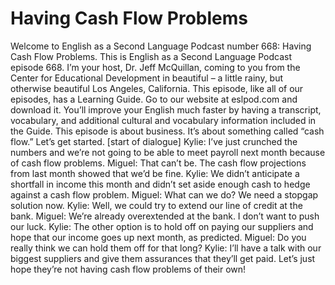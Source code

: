 # Having Cash Flow Problems

Welcome to English as a Second Language Podcast number 668: Having Cash Flow Problems.  This is English as a Second Language Podcast episode 668.  I’m your host, Dr. Jeff McQuillan, coming to you from the Center for Educational Development in beautiful – a little rainy, but otherwise beautiful Los Angeles, California.  This episode, like all of our episodes, has a Learning Guide.  Go to our website at eslpod.com and download it.  You’ll improve your English much faster by having a transcript, vocabulary, and additional cultural and vocabulary information included in the Guide.  This episode is about business.  It’s about something called “cash flow.”  Let’s get started.  [start of dialogue]  Kylie:  I’ve just crunched the numbers and we’re not going to be able to meet payroll next month because of cash flow problems.    Miguel:  That can’t be.  The cash flow projections from last month showed that we’d be fine.  Kylie:  We didn’t anticipate a shortfall in income this month and didn’t set aside enough cash to hedge against a cash flow problem.  Miguel:  What can we do?  We need a stopgap solution now.    Kylie:  Well, we could try to extend our line of credit at the bank.    Miguel:  We’re already overextended at the bank.  I don’t want to push our luck.  Kylie:  The other option is to hold off on paying our suppliers and hope that our income goes up next month, as predicted.  Miguel:  Do you really think we can hold them off for that long?    Kylie:  I’ll have a talk with our biggest suppliers and give them assurances that they’ll get paid.  Let’s just hope they’re not having cash flow problems of their own! 